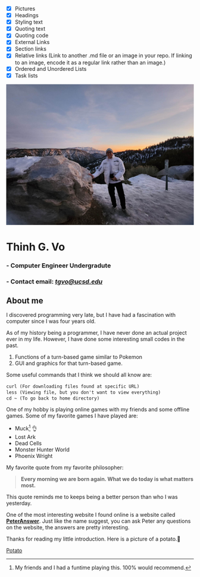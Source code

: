 - [x] Pictures
- [x] Headings
- [x] Styling text
- [x] Quoting text
- [x] Quoting code
- [x] External Links
- [x] Section links
- [x] Relative links (Link to another .md file or an image in your repo. If linking to an image, encode it as a regular link rather than an image.)
- [x] Ordered and Unordered Lists
- [x] Task lists

![Picture of myself](screenshots/319783945_1009285917127620_8951516267525572160_n.jpg)

# **Thinh G. Vo**

### - Computer Engineer Undergradute

### - Contact email: ***tgvo@ucsd.edu***

## **About me**

I discovered programming very late, but I have had a fascination with computer since I was four years old. 

As of my history being a programmer, I have never done an actual project ever in my life. However, I have done some interesting small codes in the past.

1. Functions of a turn-based game similar to Pokemon
2. GUI and graphics for that turn-based game.

Some useful commands that I think we should all know are:

```
curl (For downloading files found at specific URL)
less (Viewing file, but you don't want to view everything)
cd ~ (To go back to home directory)
```

One of my hobby is playing online games with my friends and some offline games. Some of my favorite games I have played are:

- Muck[^1] 👌
- Lost Ark
- Dead Cells
- Monster Hunter World
- Phoenix Wright

My favorite quote from my favorite philosopher:

> **Every morning we are born again. What we do today is what matters most.**

This quote reminds me to keeps being a better person than who I was yesterday.

One of the most interesting website I found online is a website called **[PeterAnswer](https://www.peteranswers.com/)**. Just like the name suggest, you can ask Peter any questions on the website, the answers are pretty interesting.

Thanks for reading my little introduction. Here is a picture of a potato.🙂

[Potato](screenshots/Potato_Battery_Main.jpg)

[^1]: My friends and I had a funtime playing this. 100% would recommend.
